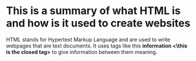 # This is a summary of what HTML is and how is it used to create websites

HTML stands for Hypertext Markup Language and are used to write webpages that are text documents. It uses tags like this **<this is the open tag> information <\this is the closed tag>** to give information between them meaning. 
